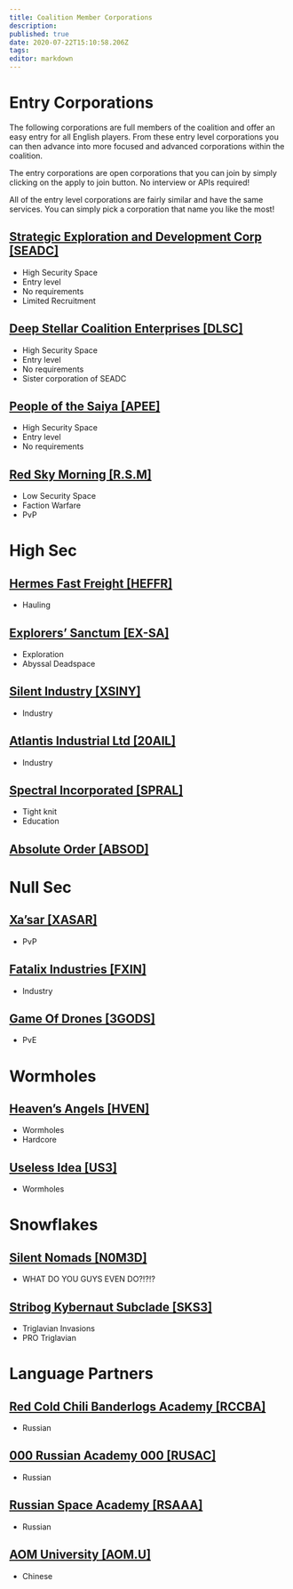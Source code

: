 ```yaml
---
title: Coalition Member Corporations
description: 
published: true
date: 2020-07-22T15:10:58.206Z
tags: 
editor: markdown
---
```


# Entry Corporations
The following corporations are full members of the coalition and offer an easy entry for all English players. From these entry level corporations you can then advance into more focused and advanced corporations within the coalition.

The entry corporations are open corporations that you can join by simply clicking on the apply to join button. No interview or APIs required!

All of the entry level corporations are fairly similar and have the same services. You can simply pick a corporation that name you like the most!
## [Strategic Exploration and Development Corp [SEADC]](/community/coalition-corporations/seadc)
- High Security Space
- Entry level
- No requirements
- Limited Recruitment
## [Deep Stellar Coalition Enterprises [DLSC]](/community/coalition-corporations/dlsc)
- High Security Space
- Entry level
- No requirements
- Sister corporation of SEADC
## [People of the Saiya [APEE]](/community/coalition-corporations/apee)
- High Security Space
- Entry level
- No requirements
## [Red Sky Morning [R.S.M]](/community/coalition-corporations/rsm)
- Low Security Space
- Faction Warfare
- PvP

# High Sec
## [Hermes Fast Freight [HEFFR]](/community/coalition-corporations/heffr)
- Hauling
## [Explorers’ Sanctum [EX-SA]](/community/coalition-corporations/ex-sa)
- Exploration
- Abyssal Deadspace
## [Silent Industry [XSINY]](/community/coalition-corporations/xsiny)
- Industry
## [Atlantis Industrial Ltd [20AIL]](/community/coalition-corporations/20ail)
- Industry
## [Spectral Incorporated [SPRAL]](/community/coalition-corporations/spral)
- Tight knit
- Education
## [Absolute Order [ABSOD]](/community/coalition-corporations/absod)

# Null Sec
## [Xa’sar [XASAR]](/community/coalition-corporations/xasar)
- PvP
## [Fatalix Industries [FXIN]](/community/coalition-corporations/fxin)
- Industry
## [Game Of Drones [3GODS]](/community/coalition-corporations/3gods)
- PvE

# Wormholes
## [Heaven’s Angels [HVEN]](/community/coalition-corporations/hven)
- Wormholes
- Hardcore
## [Useless Idea [US3]](/community/coalition-corporations/us3)
- Wormholes

# Snowflakes
## [Silent Nomads [N0M3D]](/community/coalition-corporations/n0m3d)
- WHAT DO YOU GUYS  EVEN DO?!?!?
## [Stribog Kybernaut Subclade [SKS3]](/community/coalition-corporations/sks3)
- Triglavian Invasions
- PRO Triglavian
# Language Partners
## [Red Cold Chili Banderlogs Academy [RCCBA]](/community/coalition-corporations/rccba)
- Russian
## [000 Russian Academy 000 [RUSAC]](/community/coalition-corporations/rusac)
- Russian
## [Russian Space Academy [RSAAA]](/community/coalition-corporations/rsaaa)
- Russian
## [AOM University [AOM.U]](/community/coalition-corporations/aom-u)
- Chinese
